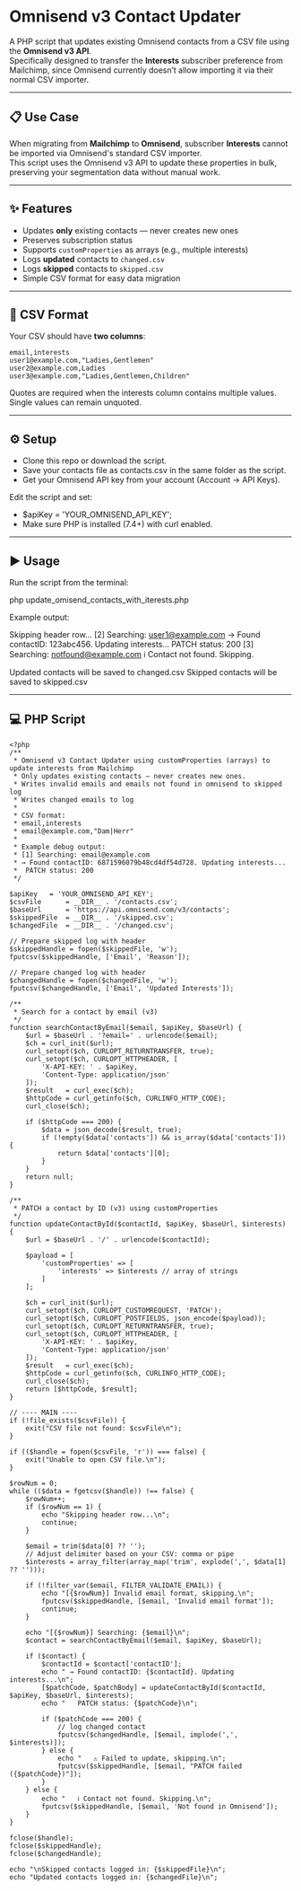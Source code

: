 # Omnisend v3 Contact Updater

A PHP script that updates existing Omnisend contacts from a CSV file using the **Omnisend v3 API**.  
Specifically designed to transfer the **Interests** subscriber preference from Mailchimp, since Omnisend currently doesn’t allow importing it via their normal CSV importer.

---

## 📋 Use Case

When migrating from **Mailchimp** to **Omnisend**, subscriber **Interests** cannot be imported via Omnisend's standard CSV importer.  
This script uses the Omnisend v3 API to update these properties in bulk, preserving your segmentation data without manual work.

---

## ✨ Features

- Updates **only** existing contacts — never creates new ones  
- Preserves subscription status  
- Supports `customProperties` as arrays (e.g., multiple interests)  
- Logs **updated** contacts to `changed.csv`  
- Logs **skipped** contacts to `skipped.csv`  
- Simple CSV format for easy data migration

---

## 📂 CSV Format

Your CSV should have **two columns**:  

```csv
email,interests
user1@example.com,"Ladies,Gentlemen"
user2@example.com,Ladies
user3@example.com,"Ladies,Gentlemen,Children"
```

Quotes are required when the interests column contains multiple values.
Single values can remain unquoted.

---

## ⚙️ Setup

- Clone this repo or download the script.
- Save your contacts file as contacts.csv in the same folder as the script.
- Get your Omnisend API key from your account (Account → API Keys).

Edit the script and set:
- $apiKey = 'YOUR_OMNISEND_API_KEY';
- Make sure PHP is installed (7.4+) with curl enabled.

---

## ▶️ Usage

Run the script from the terminal:

php update_omisend_contacts_with_iterests.php

Example output:

Skipping header row...
[2] Searching: user1@example.com
 → Found contactID: 123abc456. Updating interests...
   PATCH status: 200
[3] Searching: notfound@example.com
   ℹ Contact not found. Skipping.

Updated contacts will be saved to changed.csv
Skipped contacts will be saved to skipped.csv

---

## 💻 PHP Script
```
<?php
/**
 * Omnisend v3 Contact Updater using customProperties (arrays) to update interests from Mailchimp
 * Only updates existing contacts — never creates new ones.
 * Writes invalid emails and emails not found in omnisend to skipped log
 * Writes changed emails to log
 *
 * CSV format:
 * email,interests
 * email@example.com,"Dam|Herr"
 *
 * Example debug output:
 * [1] Searching: email@example.com
 * → Found contactID: 6871596079b48cd4df54d728. Updating interests...
 *  PATCH status: 200
 */

$apiKey   = 'YOUR_OMNISEND_API_KEY';
$csvFile      = __DIR__ . '/contacts.csv';
$baseUrl      = 'https://api.omnisend.com/v3/contacts';
$skippedFile  = __DIR__ . '/skipped.csv';
$changedFile  = __DIR__ . '/changed.csv';

// Prepare skipped log with header
$skippedHandle = fopen($skippedFile, 'w');
fputcsv($skippedHandle, ['Email', 'Reason']);

// Prepare changed log with header
$changedHandle = fopen($changedFile, 'w');
fputcsv($changedHandle, ['Email', 'Updated Interests']);

/**
 * Search for a contact by email (v3)
 */
function searchContactByEmail($email, $apiKey, $baseUrl) {
    $url = $baseUrl . '?email=' . urlencode($email);
    $ch = curl_init($url);
    curl_setopt($ch, CURLOPT_RETURNTRANSFER, true);
    curl_setopt($ch, CURLOPT_HTTPHEADER, [
        'X-API-KEY: ' . $apiKey,
        'Content-Type: application/json'
    ]);
    $result   = curl_exec($ch);
    $httpCode = curl_getinfo($ch, CURLINFO_HTTP_CODE);
    curl_close($ch);

    if ($httpCode === 200) {
        $data = json_decode($result, true);
        if (!empty($data['contacts']) && is_array($data['contacts'])) {
            return $data['contacts'][0];
        }
    }
    return null;
}

/**
 * PATCH a contact by ID (v3) using customProperties
 */
function updateContactById($contactId, $apiKey, $baseUrl, $interests) {
    $url = $baseUrl . '/' . urlencode($contactId);

    $payload = [
        'customProperties' => [
            'interests' => $interests // array of strings
        ]
    ];

    $ch = curl_init($url);
    curl_setopt($ch, CURLOPT_CUSTOMREQUEST, 'PATCH');
    curl_setopt($ch, CURLOPT_POSTFIELDS, json_encode($payload));
    curl_setopt($ch, CURLOPT_RETURNTRANSFER, true);
    curl_setopt($ch, CURLOPT_HTTPHEADER, [
        'X-API-KEY: ' . $apiKey,
        'Content-Type: application/json'
    ]);
    $result   = curl_exec($ch);
    $httpCode = curl_getinfo($ch, CURLINFO_HTTP_CODE);
    curl_close($ch);
    return [$httpCode, $result];
}

// ---- MAIN ----
if (!file_exists($csvFile)) {
    exit("CSV file not found: $csvFile\n");
}

if (($handle = fopen($csvFile, 'r')) === false) {
    exit("Unable to open CSV file.\n");
}

$rowNum = 0;
while (($data = fgetcsv($handle)) !== false) {
    $rowNum++;
    if ($rowNum == 1) {
        echo "Skipping header row...\n";
        continue;
    }

    $email = trim($data[0] ?? '');
    // Adjust delimiter based on your CSV: comma or pipe
    $interests = array_filter(array_map('trim', explode(',', $data[1] ?? '')));

    if (!filter_var($email, FILTER_VALIDATE_EMAIL)) {
        echo "[{$rowNum}] Invalid email format, skipping.\n";
        fputcsv($skippedHandle, [$email, 'Invalid email format']);
        continue;
    }

    echo "[{$rowNum}] Searching: {$email}\n";
    $contact = searchContactByEmail($email, $apiKey, $baseUrl);

    if ($contact) {
        $contactId = $contact['contactID'];
        echo " → Found contactID: {$contactId}. Updating interests...\n";
        [$patchCode, $patchBody] = updateContactById($contactId, $apiKey, $baseUrl, $interests);
        echo "   PATCH status: {$patchCode}\n";

        if ($patchCode === 200) {
            // log changed contact
            fputcsv($changedHandle, [$email, implode(',', $interests)]);
        } else {
            echo "   ⚠ Failed to update, skipping.\n";
            fputcsv($skippedHandle, [$email, "PATCH failed ({$patchCode})"]);
        }
    } else {
        echo "   ℹ Contact not found. Skipping.\n";
        fputcsv($skippedHandle, [$email, 'Not found in Omnisend']);
    }
}

fclose($handle);
fclose($skippedHandle);
fclose($changedHandle);

echo "\nSkipped contacts logged in: {$skippedFile}\n";
echo "Updated contacts logged in: {$changedFile}\n";
```
